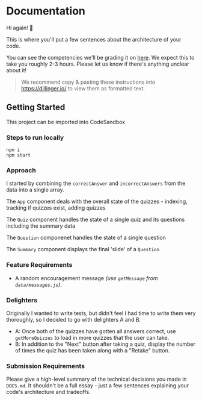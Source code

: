 # Documentation

Hi again! 👋

This is where you'll put a few sentences about the architecture of your code.

You can see the competencies we'll be grading it on [here](https://github.com/Codecademy/engineering-competencies/blob/master/interviews/frontend-takehome.md). We expect this to take you roughly 2-3 hours. Please let us know if there's anything unclear about it!

> We recommend copy & pasting these instructions into https://dillinger.io/ to view them as formatted text.

## Getting Started  

This project can be imported into CodeSandbox

### Steps to run locally  

`npm i`  
`npm start` 

### Approach
I started by combining the `correctAnswer` and `incorrectAnswers` from the data into a single array.

The `App` component deals with the overall state of the quizzes - indexing, tracking if quizzes exist, adding quizzes

The `Quiz` component handles the state of a single quiz and its questions including the summary data

The `Question` componenet handles the state of a single question

The `Summary` component displays the final 'slide' of a `Question`
### Feature Requirements
   - A random encouragement message _(use `getMessage` from `data/messages.js`)_.

### Delighters

Originally I wanted to write tests, but didn't feel I had time to write them very thoroughly, so I decided to go with delighters A and B.

- A: Once both of the quizzes have gotten all answers correct, use `getMoreQuizzes` to load in more quizzes that the user can take.
- B: In addition to the "Next" button after taking a quiz, display the number of times the quiz has been taken along with a "Retake" button.

### Submission Requirements

Please give a high-level summary of the technical decisions you made in `DOCS.md`.
It shouldn't be a full essay - just a few sentences explaining your code's architecture and tradeoffs.
